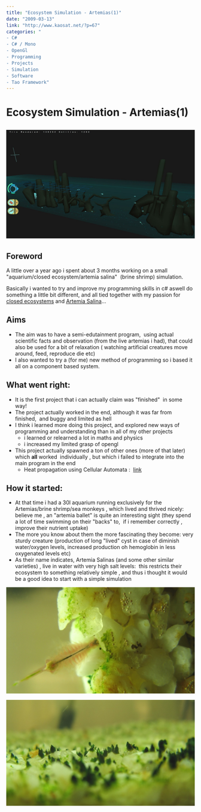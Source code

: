 ```yaml
---
title: "Ecosystem Simulation - Artemias(1)"
date: "2009-03-13"
link: "http://www.kaosat.net/?p=67"
categories: "
- C#
- C# / Mono
- OpenGl
- Programming
- Projects
- Simulation
- Software
- Tao Framework"
---
```




# Ecosystem Simulation - Artemias(1) 

## [![Artemias](./assets/test.jpg "Artemias")](./assets/test.jpg)

## Foreword

A little over a year ago i spent about 3 months working on a small "aquarium/closed ecosystem/artemia salina"  (brine shrimp) simulation.

Basically i wanted to try and improve my programming skills in c# aswell do something a little bit different, and all tied together with my passion for [closed ecosystems](http://en.wikipedia.org/wiki/Closed_ecological_system) and [Artemia Salina](http://en.wikipedia.org/wiki/Brine_shrimp)...

## Aims

- The aim was to have a semi-edutainment program,  using actual scientific facts and observation (from the live artemias i had), that could also be used for a bit of relaxation ( watching artificial creatures move around, feed, reproduce die etc)
- I also wanted to try a (for me) new method of programming so i based it all on a component based system.

## What went right:

- It is the first project that i can actually claim was "finished"  in some way!
- The project actually worked in the end, although it was far from finished,  and buggy and limited as hell
- I think i learned more doing this project, and explored new ways of programming and understanding than in all of my other projects
    - i learned or relearned a lot in maths and physics
    - i increased my limited grasp of opengl
- This project actually spawned a ton of other ones (more of that later) which **all** worked  individually , but which i failed to integrate into the main program in the end
    - Heat propagation using Cellular Automata :  [link](http://www.kaosat.net/?p=225)

## How it started:

- At that time i had a 30l aquarium running exclusively for the Artemias/brine shrimp/sea monkeys , which lived and thrived nicely: believe me , an "artemia ballet" is quite an interesting sight (they spend a lot of time swimming on their "backs" to,  if i remember correctly , improve their nutrient uptake)
- The more you know about them the more fascinating they become: very sturdy creature (production of long "lived" cyst in case of diminish water/oxygen levels, increased production oh hemoglobin in less oxygenated levels etc)
- As their name indicates, Artemia Salinas (and some other similar varieties) , live in water with very high salt levels:  this restricts their ecosystem to something relatively simple , and thus i thought it would be a good idea to start with a simple simulation

[![artemias-closeup](./assets/artemias-closeup.jpg "artemias-closeup")](./assets/artemias-closeup.jpg)

[![artemias-algae](./assets/artemias-algae.jpg "artemias-algae")](./assets/artemias-algae.jpg)
